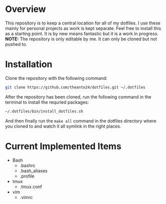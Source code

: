 # Overview
This repository is to keep a central location for all of my dotfiles. I use these mainly for personal projects as work is kept separate. 
Feel free to install this as a starting point. It is by new means fantastic but it is a work in progress.
**NOTE:** The repository is only editable by me. It can only be cloned but not pushed to.

# Installation
Clone the repository with the following command:
```bash
git clone https://github.com/theanto24/dotfiles.git ~/.dotfiles
```
After the repository has been cloned, run the following command in the terminal to install the requried packages:
```bash
~/.dotfiles/bin/install_dotfiles.sh
```
And then finally run the `make all` command in the dotfiles directory where you cloned to and watch it all symlink in the right places.

# Current Implemented Items
- Bash
  - .bashrc
  - .bash_aliases
  - .profile
- tmux
  - .tmux.conf
- vim
  - .vimrc

